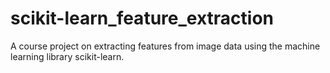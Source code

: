 # scikit-learn_feature_extraction
A course project on extracting features from image data using the machine learning library scikit-learn.
